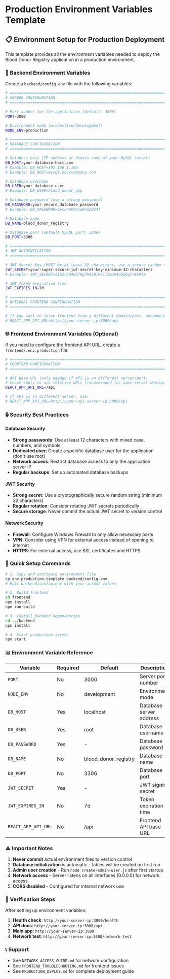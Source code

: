 # Production Environment Variables Template

## 📋 Environment Setup for Production Deployment

This template provides all the environment variables needed to deploy the Blood Donor Registry application in a production environment.

### 🔧 Backend Environment Variables

Create a `backend/config.env` file with the following variables:

```bash
# =============================================================================
# SERVER CONFIGURATION
# =============================================================================

# Port number for the application (default: 3000)
PORT=3000

# Environment mode (production/development)
NODE_ENV=production

# =============================================================================
# DATABASE CONFIGURATION
# =============================================================================

# Database host (IP address or domain name of your MySQL server)
DB_HOST=your-database-host.com
# Example: DB_HOST=192.168.1.100
# Example: DB_HOST=mysql.yourcompany.com

# Database username
DB_USER=your_database_user
# Example: DB_USER=blood_donor_app

# Database password (use a strong password)
DB_PASSWORD=your_secure_database_password
# Example: DB_PASSWORD=SecureP@ssw0rd2024!

# Database name
DB_NAME=blood_donor_registry

# Database port (default MySQL port: 3306)
DB_PORT=3306

# =============================================================================
# JWT AUTHENTICATION
# =============================================================================

# JWT Secret Key (MUST be at least 32 characters, use a secure random string)
JWT_SECRET=your-super-secure-jwt-secret-key-minimum-32-characters
# Example: JWT_SECRET=a1b2c3d4e5f6g7h8i9j0k1l2m3n4o5p6q7r8s9t0

# JWT Token expiration time
JWT_EXPIRES_IN=7d

# =============================================================================
# OPTIONAL FRONTEND CONFIGURATION
# =============================================================================

# If you want to serve frontend from a different domain/port, uncomment and set:
# REACT_APP_API_URL=http://your-server-ip:3000/api
```

### 🌐 Frontend Environment Variables (Optional)

If you need to configure the frontend API URL, create a `frontend/.env.production` file:

```bash
# =============================================================================
# FRONTEND CONFIGURATION
# =============================================================================

# API Base URL (only needed if API is on different server/port)
# Leave empty to use relative URLs (recommended for same-server deployment)
REACT_APP_API_URL=/api

# If API is on different server, use:
# REACT_APP_API_URL=http://your-api-server-ip:3000/api
```

### 🔒 Security Best Practices

#### Database Security
- **Strong passwords**: Use at least 12 characters with mixed case, numbers, and symbols
- **Dedicated user**: Create a specific database user for the application (don't use root)
- **Network access**: Restrict database access to only the application server IP
- **Regular backups**: Set up automated database backups

#### JWT Security
- **Strong secret**: Use a cryptographically secure random string (minimum 32 characters)
- **Regular rotation**: Consider rotating JWT secrets periodically
- **Secure storage**: Never commit the actual JWT secret to version control

#### Network Security
- **Firewall**: Configure Windows Firewall to only allow necessary ports
- **VPN**: Consider using VPN for external access instead of opening to internet
- **HTTPS**: For external access, use SSL certificates and HTTPS

### 🚀 Quick Setup Commands

```bash
# 1. Copy and configure environment file
cp env.production.template backend/config.env
# Edit backend/config.env with your actual values

# 2. Build frontend
cd frontend
npm install
npm run build

# 3. Install backend dependencies
cd ../backend
npm install

# 4. Start production server
npm start
```

### 📊 Environment Variable Reference

| Variable | Required | Default | Description |
|----------|----------|---------|-------------|
| `PORT` | No | 3000 | Server port number |
| `NODE_ENV` | No | development | Environment mode |
| `DB_HOST` | Yes | localhost | Database server address |
| `DB_USER` | Yes | root | Database username |
| `DB_PASSWORD` | Yes | - | Database password |
| `DB_NAME` | No | blood_donor_registry | Database name |
| `DB_PORT` | No | 3306 | Database port |
| `JWT_SECRET` | Yes | - | JWT signing secret |
| `JWT_EXPIRES_IN` | No | 7d | Token expiration time |
| `REACT_APP_API_URL` | No | /api | Frontend API base URL |

### ⚠️ Important Notes

1. **Never commit** actual environment files to version control
2. **Database initialization** is automatic - tables will be created on first run
3. **Admin user creation** - Run `node create-admin-user.js` after first startup
4. **Network access** - Server listens on all interfaces (0.0.0.0) for network access
5. **CORS disabled** - Configured for internal network use

### 🧪 Verification Steps

After setting up environment variables:

1. **Health check**: `http://your-server-ip:3000/health`
2. **API docs**: `http://your-server-ip:3000/api`
3. **Main app**: `http://your-server-ip:3000`
4. **Network test**: `http://your-server-ip:3000/network-test`

### 📞 Support

- See `NETWORK_ACCESS_GUIDE.md` for network configuration
- See `FRONTEND_TROUBLESHOOTING.md` for frontend issues
- See `PRODUCTION_DEPLOY.md` for complete deployment guide 